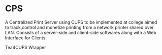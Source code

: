 # CPS
A Centralized Print Server using CUPS to be implemented at college aimed to track,control and monetize printing from a network printer shared over LAN. Consists of a server-side and client-side softwares along with a Web Interface for Clients.

Tea4CUPS Wrapper
